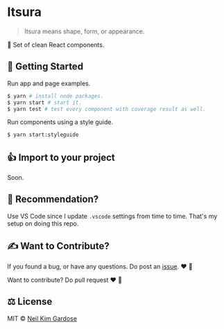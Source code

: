 # Itsura

> Itsura means shape, form, or appearance.

:haircut: Set of clean React components.

## :page_with_curl: Getting Started

Run app and page examples.

```sh
$ yarn # install node packages.
$ yarn start # start it.
$ yarn test # test every component with coverage result as well.
```

Run components using a style guide.

```sh
$ yarn start:styleguide
```

## :+1: Import to your project

Soon.

## :thinking: Recommendation?

Use VS Code since I update `.vscode` settings from time to time. That's my
setup on doing this repo.

## :writing_hand: Want to Contribute?

If you found a bug, or have any questions.
Do post an [issue](https://github.com/nkpgardose/itsura/issues). :heart: :tada:

Want to contribute? Do pull request :heart: :bow:

## :balance_scale: License

MIT © [Neil Kim Gardose](https://github.com/nkpgardose)
